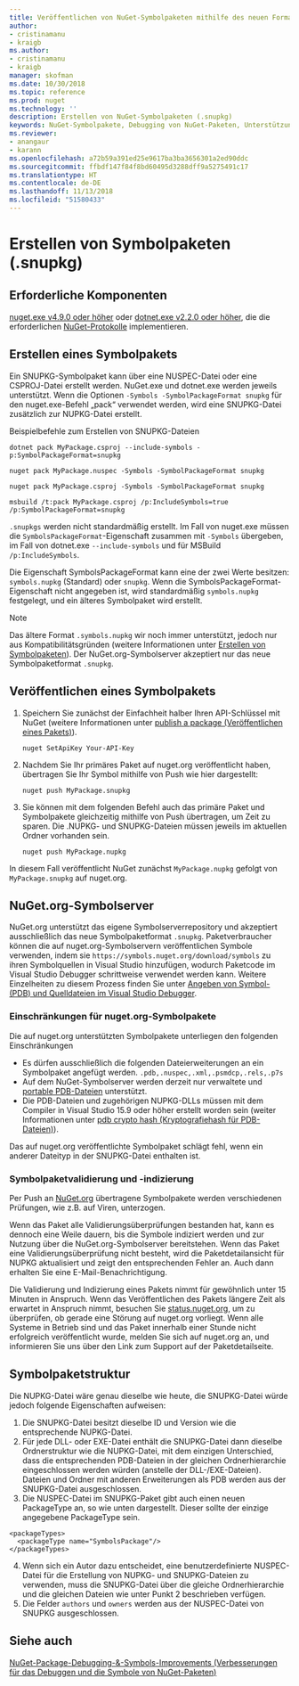 ```yaml
---
title: Veröffentlichen von NuGet-Symbolpaketen mithilfe des neuen Formats für Symbolpakete „.snupkg“ | Microsoft-Dokumentation
author:
- cristinamanu
- kraigb
ms.author:
- cristinamanu
- kraigb
manager: skofman
ms.date: 10/30/2018
ms.topic: reference
ms.prod: nuget
ms.technology: ''
description: Erstellen von NuGet-Symbolpaketen (.snupkg)
keywords: NuGet-Symbolpakete, Debugging von NuGet-Paketen, Unterstützung von NuGet-Debugging, Paketsymbole, Symbolpaketkonventionen
ms.reviewer:
- anangaur
- karann
ms.openlocfilehash: a72b59a391ed25e9617ba3ba3656301a2ed90ddc
ms.sourcegitcommit: ffbdf147f84f8bd60495d3288dff9a5275491c17
ms.translationtype: HT
ms.contentlocale: de-DE
ms.lasthandoff: 11/13/2018
ms.locfileid: "51580433"
---
```

# <a name="creating-symbol-packages-snupkg"></a>Erstellen von Symbolpaketen (.snupkg)

## <a name="prerequisites"></a>Erforderliche Komponenten

[nuget.exe v4.9.0 oder höher](https://www.nuget.org/downloads) oder [dotnet.exe v2.2.0 oder höher](https://www.microsoft.com/net/download/dotnet-core/2.2), die die erforderlichen [NuGet-Protokolle](../api/nuget-protocols.md) implementieren.

## <a name="creating-a-symbol-package"></a>Erstellen eines Symbolpakets

Ein SNUPKG-Symbolpaket kann über eine NUSPEC-Datei oder eine CSPROJ-Datei erstellt werden. NuGet.exe und dotnet.exe werden jeweils unterstützt. Wenn die Optionen ```-Symbols -SymbolPackageFormat snupkg``` für den nuget.exe-Befehl „pack“ verwendet werden, wird eine SNUPKG-Datei zusätzlich zur NUPKG-Datei erstellt.

Beispielbefehle zum Erstellen von SNUPKG-Dateien
```
dotnet pack MyPackage.csproj --include-symbols -p:SymbolPackageFormat=snupkg

nuget pack MyPackage.nuspec -Symbols -SymbolPackageFormat snupkg

nuget pack MyPackage.csproj -Symbols -SymbolPackageFormat snupkg

msbuild /t:pack MyPackage.csproj /p:IncludeSymbols=true /p:SymbolPackageFormat=snupkg
```

`.snupkgs` werden nicht standardmäßig erstellt. Im Fall von nuget.exe müssen die `SymbolsPackageFormat`-Eigenschaft zusammen mit `-Symbols` übergeben, im Fall von dotnet.exe `--include-symbols` und für MSBuild `/p:IncludeSymbols`.

Die Eigenschaft SymbolsPackageFormat kann eine der zwei Werte besitzen: `symbols.nupkg` (Standard) oder `snupkg`. Wenn die SymbolsPackageFormat-Eigenschaft nicht angegeben ist, wird standardmäßig `symbols.nupkg` festgelegt, und ein älteres Symbolpaket wird erstellt.

> [!Note]
> Das ältere Format `.symbols.nupkg` wir noch immer unterstützt, jedoch nur aus Kompatibilitätsgründen (weitere Informationen unter [Erstellen von Symbolpaketen](Symbol-Packages.md)). Der NuGet.org-Symbolserver akzeptiert nur das neue Symbolpaketformat `.snupkg`.

## <a name="publishing-a-symbol-package"></a>Veröffentlichen eines Symbolpakets

1. Speichern Sie zunächst der Einfachheit halber Ihren API-Schlüssel mit NuGet (weitere Informationen unter [publish a package (Veröffentlichen eines Pakets)](../create-packages/publish-a-package.md)).

    ```cli
    nuget SetApiKey Your-API-Key
    ```

1. Nachdem Sie Ihr primäres Paket auf nuget.org veröffentlicht haben, übertragen Sie Ihr Symbol mithilfe von Push wie hier dargestellt:

    ```cli
    nuget push MyPackage.snupkg
    ```

1. Sie können mit dem folgenden Befehl auch das primäre Paket und Symbolpakete gleichzeitig mithilfe von Push übertragen, um Zeit zu sparen. Die .NUPKG- und SNUPKG-Dateien müssen jeweils im aktuellen Ordner vorhanden sein.

    ```cli
    nuget push MyPackage.nupkg
    ```

In diesem Fall veröffentlicht NuGet zunächst `MyPackage.nupkg` gefolgt von `MyPackage.snupkg` auf nuget.org.

## <a name="nugetorg-symbol-server"></a>NuGet.org-Symbolserver

NuGet.org unterstützt das eigene Symbolserverrepository und akzeptiert ausschließlich das neue Symbolpaketformat `.snupkg`. Paketverbraucher können die auf nuget.org-Symbolservern veröffentlichen Symbole verwenden, indem sie `https://symbols.nuget.org/download/symbols` zu ihren Symbolquellen in Visual Studio hinzufügen, wodurch Paketcode im Visual Studio Debugger schrittweise verwendet werden kann. Weitere Einzelheiten zu diesem Prozess finden Sie unter [Angeben von Symbol- (PDB) und Quelldateien im Visual Studio Debugger](https://docs.microsoft.com/en-us/visualstudio/debugger/specify-symbol-dot-pdb-and-source-files-in-the-visual-studio-debugger?view=vs-2017).

### <a name="nugetorg-symbol-package-constraints"></a>Einschränkungen für nuget.org-Symbolpakete

Die auf nuget.org unterstützten Symbolpakete unterliegen den folgenden Einschränkungen

- Es dürfen ausschließlich die folgenden Dateierweiterungen an ein Symbolpaket angefügt werden. ```.pdb,.nuspec,.xml,.psmdcp,.rels,.p7s```
- Auf dem NuGet-Symbolserver werden derzeit nur verwaltete und [portable PDB-Dateien](https://github.com/dotnet/corefx/blob/master/src/System.Reflection.Metadata/specs/PortablePdb-Metadata.md) unterstützt.
- Die PDB-Dateien und zugehörigen NUPKG-DLLs müssen mit dem Compiler in Visual Studio 15.9 oder höher erstellt worden sein (weiter Informationen unter [pdb crypto hash (Kryptografiehash für PDB-Dateien)](https://github.com/dotnet/roslyn/issues/24429)).

Das auf nuget.org veröffentlichte Symbolpaket schlägt fehl, wenn ein anderer Dateityp in der SNUPKG-Datei enthalten ist.

### <a name="symbol-package-validation-and-indexing"></a>Symbolpaketvalidierung und -indizierung

Per Push an [NuGet.org](https://www.nuget.org/) übertragene Symbolpakete werden verschiedenen Prüfungen, wie z.B. auf Viren, unterzogen.

Wenn das Paket alle Validierungsüberprüfungen bestanden hat, kann es dennoch eine Weile dauern, bis die Symbole indiziert werden und zur Nutzung über die NuGet.org-Symbolserver bereitstehen. Wenn das Paket eine Validierungsüberprüfung nicht besteht, wird die Paketdetailansicht für NUPKG aktualisiert und zeigt den entsprechenden Fehler an. Auch dann erhalten Sie eine E-Mail-Benachrichtigung.

Die Validierung und Indizierung eines Pakets nimmt für gewöhnlich unter 15 Minuten in Anspruch. Wenn das Veröffentlichen des Pakets längere Zeit als erwartet in Anspruch nimmt, besuchen Sie [status.nuget.org](https://status.nuget.org/), um zu überprüfen, ob gerade eine Störung auf nuget.org vorliegt. Wenn alle Systeme in Betrieb sind und das Paket innerhalb einer Stunde nicht erfolgreich veröffentlicht wurde, melden Sie sich auf nuget.org an, und informieren Sie uns über den Link zum Support auf der Paketdetailseite.

## <a name="symbol-package-structure"></a>Symbolpaketstruktur

Die NUPKG-Datei wäre genau dieselbe wie heute, die SNUPKG-Datei würde jedoch folgende Eigenschaften aufweisen:

1) Die SNUPKG-Datei besitzt dieselbe ID und Version wie die entsprechende NUPKG-Datei.
2) Für jede DLL- oder EXE-Datei enthält die SNUPKG-Datei dann dieselbe Ordnerstruktur wie die NUPKG-Datei, mit dem einzigen Unterschied, dass die entsprechenden PDB-Dateien in der gleichen Ordnerhierarchie eingeschlossen werden würden (anstelle der DLL-/EXE-Dateien). Dateien und Ordner mit anderen Erweiterungen als PDB werden aus der SNUPKG-Datei ausgeschlossen.
3) Die NUSPEC-Datei im SNUPKG-Paket gibt auch einen neuen PackageType an, so wie unten dargestellt. Dieser sollte der einzige angegebene PackageType sein. 
``` 
<packageTypes>
  <packageType name="SymbolsPackage"/>
</packageTypes>
```
4) Wenn sich ein Autor dazu entscheidet, eine benutzerdefinierte NUSPEC-Datei für die Erstellung von NUPKG- und SNUPKG-Dateien zu verwenden, muss die SNUPKG-Datei über die gleiche Ordnerhierarchie und die gleichen Dateien wie unter Punkt 2 beschrieben verfügen.
5) Die Felder ```authors``` und ```owners``` werden aus der NUSPEC-Datei von SNUPKG ausgeschlossen.

## <a name="see-also"></a>Siehe auch

[NuGet-Package-Debugging-&-Symbols-Improvements (Verbesserungen für das Debuggen und die Symbole von NuGet-Paketen)](https://github.com/NuGet/Home/wiki/NuGet-Package-Debugging-&-Symbols-Improvements)
